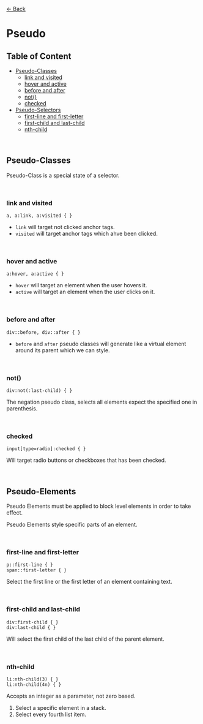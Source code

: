 [&larr; Back](./selectors.md)

# Pseudo

## Table of Content

- [Pseudo-Classes](#pseudo-classes)
  - [link and visited](#link-and-visited)
  - [hover and active](#hover-and-active)
  - [before and after](#before-and-after)
  - [not()](#not)
  - [checked](#checked)
- [Pseudo-Selectors](#pseudo-elements)
  - [first-line and first-letter](#first-line-and-first-letter)
  - [first-child and last-child](#first-child-and-last-child)
  - [nth-child](#nth-child)

<br>

## Pseudo-Classes

Pseudo-Class is a special state of a selector.

<br>

### link and visited

```
a, a:link, a:visited { }
```

- `link` will target not clicked anchor tags.
- `visited` will target anchor tags which ahve been clicked.

<br>

### hover and active

```
a:hover, a:active { }
```

- `hover` will target an element when the user hovers it.
- `active` will target an element when the user clicks on it.

<br>

### before and after

```
div::before, div::after { }
```

- `before` and `after` pseudo classes will generate like a virtual element around its parent which we can style.

<br>

### not()

```
div:not(:last-child) { }
```

The negation pseudo class, selects all elements expect the specified one in parenthesis.

<br>

### checked

```
input[type=radio]:checked { }
```

Will target radio buttons or checkboxes that has been checked.

<br>

## Pseudo-Elements

Pseudo Elements must be applied to block level elements in order to take effect.

Pseudo Elements style specific parts of an element.

<br>

### first-line and first-letter

```
p::first-line { }
span::first-letter { }
```

Select the first line or the first letter of an element containing text.

<br>

### first-child and last-child

```
div:first-child { }
div:last-child { }
```

Will select the first child of the last child of the parent element.

<br>

### nth-child

```
li:nth-child(3) { }
li:nth-child(4n) { }
```

Accepts an integer as a parameter, not zero based.

1. Select a specific element in a stack.
2. Select every fourth list item.
